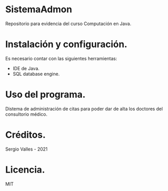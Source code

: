 # SistemaAdmon
Repositorio para evidencia del curso Computación en Java.

# Instalación y configuración.
Es necesario contar con las siguientes herramientas:
- IDE de Java.
- SQL database engine.


# Uso del programa.
Distema de administración de citas para poder dar de alta los doctores del consultorio médico.

# Créditos.
Sergio Valles - 2021

# Licencia.
MIT
